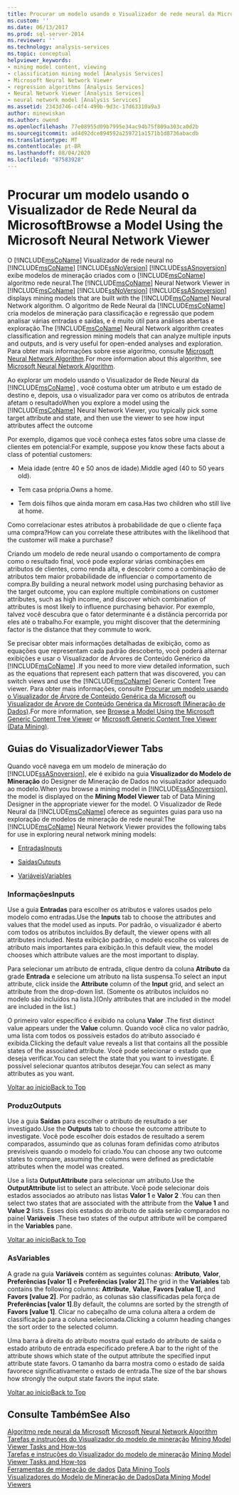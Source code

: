 ```yaml
---
title: Procurar um modelo usando o Visualizador de rede neural da Microsoft | Microsoft Docs
ms.custom: ''
ms.date: 06/13/2017
ms.prod: sql-server-2014
ms.reviewer: ''
ms.technology: analysis-services
ms.topic: conceptual
helpviewer_keywords:
- mining model content, viewing
- classification mining model [Analysis Services]
- Microsoft Neural Network Viewer
- regression algorithms [Analysis Services]
- Neural Network Viewer [Analysis Services]
- neural network model [Analysis Services]
ms.assetid: 2343d746-c4f4-499b-9d3c-17d63310a9a3
author: minewiskan
ms.author: owend
ms.openlocfilehash: 77e08955d09b7995e34ac94b75f809a303ca0d2b
ms.sourcegitcommit: ad4d92dce894592a259721a1571b1d8736abacdb
ms.translationtype: MT
ms.contentlocale: pt-BR
ms.lasthandoff: 08/04/2020
ms.locfileid: "87583928"
---
```

# <a name="browse-a-model-using-the-microsoft-neural-network-viewer"></a><span data-ttu-id="f408f-102">Procurar um modelo usando o Visualizador de Rede Neural da Microsoft</span><span class="sxs-lookup"><span data-stu-id="f408f-102">Browse a Model Using the Microsoft Neural Network Viewer</span></span>
  <span data-ttu-id="f408f-103">O [!INCLUDE[msCoName](../../includes/msconame-md.md)] Visualizador de rede neural no [!INCLUDE[msCoName](../../includes/msconame-md.md)] [!INCLUDE[ssNoVersion](../../includes/ssnoversion-md.md)] [!INCLUDE[ssASnoversion](../../includes/ssasnoversion-md.md)] exibe modelos de mineração criados com o [!INCLUDE[msCoName](../../includes/msconame-md.md)] algoritmo rede neural.</span><span class="sxs-lookup"><span data-stu-id="f408f-103">The [!INCLUDE[msCoName](../../includes/msconame-md.md)] Neural Network Viewer in [!INCLUDE[msCoName](../../includes/msconame-md.md)] [!INCLUDE[ssNoVersion](../../includes/ssnoversion-md.md)] [!INCLUDE[ssASnoversion](../../includes/ssasnoversion-md.md)] displays mining models that are built with the [!INCLUDE[msCoName](../../includes/msconame-md.md)] Neural Network algorithm.</span></span> <span data-ttu-id="f408f-104">O algoritmo de Rede Neural da [!INCLUDE[msCoName](../../includes/msconame-md.md)] cria modelos de mineração para classificação e regressão que podem analisar várias entradas e saídas, e é muito útil para análises abertas e exploração.</span><span class="sxs-lookup"><span data-stu-id="f408f-104">The [!INCLUDE[msCoName](../../includes/msconame-md.md)] Neural Network algorithm creates classification and regression mining models that can analyze multiple inputs and outputs, and is very useful for open-ended analyses and exploration.</span></span> <span data-ttu-id="f408f-105">Para obter mais informações sobre esse algoritmo, consulte [Microsoft Neural Network Algorithm](microsoft-neural-network-algorithm.md).</span><span class="sxs-lookup"><span data-stu-id="f408f-105">For more information about this algorithm, see [Microsoft Neural Network Algorithm](microsoft-neural-network-algorithm.md).</span></span>  
  
 <span data-ttu-id="f408f-106">Ao explorar um modelo usando o Visualizador de Rede Neural da [!INCLUDE[msCoName](../../includes/msconame-md.md)] , você costuma obter um atributo e um estado de destino e, depois, usa o visualizador para ver como os atributos de entrada afetam o resultado</span><span class="sxs-lookup"><span data-stu-id="f408f-106">When you explore a model using the [!INCLUDE[msCoName](../../includes/msconame-md.md)] Neural Network Viewer, you typically pick some target attribute and state, and then use the viewer to see how input attributes affect the outcome</span></span>  
  
 <span data-ttu-id="f408f-107">Por exemplo, digamos que você conheça estes fatos sobre uma classe de clientes em potencial:</span><span class="sxs-lookup"><span data-stu-id="f408f-107">For example, suppose you know these facts about a class of potential customers:</span></span>  
  
-   <span data-ttu-id="f408f-108">Meia idade (entre 40 e 50 anos de idade).</span><span class="sxs-lookup"><span data-stu-id="f408f-108">Middle aged (40 to 50 years old).</span></span>  
  
-   <span data-ttu-id="f408f-109">Tem casa própria.</span><span class="sxs-lookup"><span data-stu-id="f408f-109">Owns a home.</span></span>  
  
-   <span data-ttu-id="f408f-110">Tem dois filhos que ainda moram em casa.</span><span class="sxs-lookup"><span data-stu-id="f408f-110">Has two children who still live at home.</span></span>  
  
 <span data-ttu-id="f408f-111">Como correlacionar estes atributos à probabilidade de que o cliente faça uma compra?</span><span class="sxs-lookup"><span data-stu-id="f408f-111">How can you correlate these attributes with the likelihood that the customer will make a purchase?</span></span>  
  
 <span data-ttu-id="f408f-112">Criando um modelo de rede neural usando o comportamento de compra como o resultado final, você pode explorar várias combinações em atributos de clientes, como renda alta, e descobrir como a combinação de atributos tem maior probabilidade de influenciar o comportamento de compra.</span><span class="sxs-lookup"><span data-stu-id="f408f-112">By building a neural network model using purchasing behavior as the target outcome, you can explore multiple combinations on customer attributes, such as high income, and discover which combination of attributes is most likely to influence purchasing behavior.</span></span> <span data-ttu-id="f408f-113">Por exemplo, talvez você descubra que o fator determinante é a distância percorrida por eles até o trabalho.</span><span class="sxs-lookup"><span data-stu-id="f408f-113">For example, you might discover that the determining factor is the distance that they commute to work.</span></span>  
  
 <span data-ttu-id="f408f-114">Se precisar obter mais informações detalhadas de exibição, como as equações que representam cada padrão descoberto, você poderá alternar exibições e usar o Visualizador de Árvores de Conteúdo Genérico da [!INCLUDE[msCoName](../../includes/msconame-md.md)] .</span><span class="sxs-lookup"><span data-stu-id="f408f-114">If you need to more view detailed information, such as the equations that represent each pattern that was discovered, you can switch views and use the [!INCLUDE[msCoName](../../includes/msconame-md.md)] Generic Content Tree viewer.</span></span> <span data-ttu-id="f408f-115">Para obter mais informações, consulte [Procurar um modelo usando o Visualizador de Árvore de Conteúdo Genérica da Microsoft](browse-a-model-using-the-microsoft-generic-content-tree-viewer.md) ou [Visualizador de Árvore de Conteúdo Genérica da Microsoft &#40;Mineração de Dados&#41;](../microsoft-generic-content-tree-viewer-data-mining.md).</span><span class="sxs-lookup"><span data-stu-id="f408f-115">For more information, see [Browse a Model Using the Microsoft Generic Content Tree Viewer](browse-a-model-using-the-microsoft-generic-content-tree-viewer.md) or [Microsoft Generic Content Tree Viewer &#40;Data Mining&#41;](../microsoft-generic-content-tree-viewer-data-mining.md).</span></span>  
  
##  <a name="viewer-tabs"></a><a name="BKMK_ViewerTabs"></a><span data-ttu-id="f408f-116">Guias do Visualizador</span><span class="sxs-lookup"><span data-stu-id="f408f-116">Viewer Tabs</span></span>  
 <span data-ttu-id="f408f-117">Quando você navega em um modelo de mineração do [!INCLUDE[ssASnoversion](../../includes/ssasnoversion-md.md)], ele é exibido na guia **Visualizador do Modelo de Mineração** do Designer de Mineração de Dados no visualizador adequado ao modelo.</span><span class="sxs-lookup"><span data-stu-id="f408f-117">When you browse a mining model in [!INCLUDE[ssASnoversion](../../includes/ssasnoversion-md.md)], the model is displayed on the **Mining Model Viewer** tab of Data Mining Designer in the appropriate viewer for the model.</span></span> <span data-ttu-id="f408f-118">O Visualizador de Rede Neural da [!INCLUDE[msCoName](../../includes/msconame-md.md)] oferece as seguintes guias para uso na exploração de modelos de mineração de rede neural:</span><span class="sxs-lookup"><span data-stu-id="f408f-118">The [!INCLUDE[msCoName](../../includes/msconame-md.md)] Neural Network Viewer provides the following tabs for use in exploring neural network mining models:</span></span>  
  
-   [<span data-ttu-id="f408f-119">Entradas</span><span class="sxs-lookup"><span data-stu-id="f408f-119">Inputs</span></span>](#BKMK_Inputs)  
  
-   [<span data-ttu-id="f408f-120">Saídas</span><span class="sxs-lookup"><span data-stu-id="f408f-120">Outputs</span></span>](#BKMK_Outputs)  
  
-   [<span data-ttu-id="f408f-121">Variáveis</span><span class="sxs-lookup"><span data-stu-id="f408f-121">Variables</span></span>](#BKMK_Characteristics)  
  
###  <a name="inputs"></a><a name="BKMK_Inputs"></a><span data-ttu-id="f408f-122">Informações</span><span class="sxs-lookup"><span data-stu-id="f408f-122">Inputs</span></span>  
 <span data-ttu-id="f408f-123">Use a guia **Entradas** para escolher os atributos e valores usados pelo modelo como entradas.</span><span class="sxs-lookup"><span data-stu-id="f408f-123">Use the **Inputs** tab to choose the attributes and values that the model used as inputs.</span></span> <span data-ttu-id="f408f-124">Por padrão, o visualizador é aberto com todos os atributos incluídos.</span><span class="sxs-lookup"><span data-stu-id="f408f-124">By default, the viewer opens with all attributes included.</span></span> <span data-ttu-id="f408f-125">Nesta exibição padrão, o modelo escolhe os valores de atributo mais importantes para exibição.</span><span class="sxs-lookup"><span data-stu-id="f408f-125">In this default view, the model chooses which attribute values are the most important to display.</span></span>  
  
 <span data-ttu-id="f408f-126">Para selecionar um atributo de entrada, clique dentro da coluna **Atributo** da grade **Entrada** e selecione um atributo na lista suspensa.</span><span class="sxs-lookup"><span data-stu-id="f408f-126">To select an input attribute, click inside the **Attribute** column of the **Input** grid, and select an attribute from the drop-down list.</span></span> <span data-ttu-id="f408f-127">(Somente os atributos incluídos no modelo são incluídos na lista.)</span><span class="sxs-lookup"><span data-stu-id="f408f-127">(Only attributes that are included in the model are included in the list.)</span></span>  
  
 <span data-ttu-id="f408f-128">O primeiro valor específico é exibido na coluna **Valor** .</span><span class="sxs-lookup"><span data-stu-id="f408f-128">The first distinct value appears under the **Value** column.</span></span> <span data-ttu-id="f408f-129">Quando você clica no valor padrão, uma lista com todos os possíveis estados do atributo associado é exibida.</span><span class="sxs-lookup"><span data-stu-id="f408f-129">Clicking the default value reveals a list that contains all the possible states of the associated attribute.</span></span> <span data-ttu-id="f408f-130">Você pode selecionar o estado que deseja verificar.</span><span class="sxs-lookup"><span data-stu-id="f408f-130">You can select the state that you want to investigate.</span></span> <span data-ttu-id="f408f-131">É possível selecionar quantos atributos desejar.</span><span class="sxs-lookup"><span data-stu-id="f408f-131">You can select as many attributes as you want.</span></span>  
  
 [<span data-ttu-id="f408f-132">Voltar ao início</span><span class="sxs-lookup"><span data-stu-id="f408f-132">Back to Top</span></span>](#BKMK_ViewerTabs)  
  
###  <a name="outputs"></a><a name="BKMK_Outputs"></a><span data-ttu-id="f408f-133">Produz</span><span class="sxs-lookup"><span data-stu-id="f408f-133">Outputs</span></span>  
 <span data-ttu-id="f408f-134">Use a guia **Saídas** para escolher o atributo de resultado a ser investigado.</span><span class="sxs-lookup"><span data-stu-id="f408f-134">Use the **Outputs** tab to choose the outcome attribute to investigate.</span></span> <span data-ttu-id="f408f-135">Você pode escolher dois estados de resultado a serem comparados, assumindo que as colunas foram definidas como atributos previsíveis quando o modelo foi criado.</span><span class="sxs-lookup"><span data-stu-id="f408f-135">You can choose any two outcome states to compare, assuming the columns were defined as predictable attributes when the model was created.</span></span>  
  
 <span data-ttu-id="f408f-136">Use a lista **OutputAttribute** para selecionar um atributo.</span><span class="sxs-lookup"><span data-stu-id="f408f-136">Use the **OutputAttribute** list to select an attribute.</span></span> <span data-ttu-id="f408f-137">Você pode selecionar dois estados associados ao atributo nas listas **Valor 1** e **Valor 2** .</span><span class="sxs-lookup"><span data-stu-id="f408f-137">You can then select two states that are associated with the attribute from the **Value 1** and **Value 2** lists.</span></span> <span data-ttu-id="f408f-138">Esses dois estados do atributo de saída serão comparados no painel **Variáveis** .</span><span class="sxs-lookup"><span data-stu-id="f408f-138">These two states of the output attribute will be compared in the **Variables** pane.</span></span>  
  
 [<span data-ttu-id="f408f-139">Voltar ao início</span><span class="sxs-lookup"><span data-stu-id="f408f-139">Back to Top</span></span>](#BKMK_ViewerTabs)  
  
###  <a name="variables"></a><a name="BKMK_Characteristics"></a><span data-ttu-id="f408f-140">As</span><span class="sxs-lookup"><span data-stu-id="f408f-140">Variables</span></span>  
 <span data-ttu-id="f408f-141">A grade na guia **Variáveis** contém as seguintes colunas: **Atributo**, **Valor**, **Preferências [valor 1]** e **Preferências [valor 2]**.</span><span class="sxs-lookup"><span data-stu-id="f408f-141">The grid in the **Variables** tab contains the following columns: **Attribute**, **Value**, **Favors [value 1]**, and **Favors [value 2]**.</span></span> <span data-ttu-id="f408f-142">Por padrão, as colunas são classificadas pela força de **Preferências [valor 1]**.</span><span class="sxs-lookup"><span data-stu-id="f408f-142">By default, the columns are sorted by the strength of **Favors [value 1]**.</span></span> <span data-ttu-id="f408f-143">Clicar no cabeçalho de uma coluna altera a ordem de classificação para a coluna selecionada.</span><span class="sxs-lookup"><span data-stu-id="f408f-143">Clicking a column heading changes the sort order to the selected column.</span></span>  
  
 <span data-ttu-id="f408f-144">Uma barra à direita do atributo mostra qual estado do atributo de saída o estado atributo de entrada especificado prefere.</span><span class="sxs-lookup"><span data-stu-id="f408f-144">A bar to the right of the attribute shows which state of the output attribute the specified input attribute state favors.</span></span> <span data-ttu-id="f408f-145">O tamanho da barra mostra como o estado de saída favorece significativamente o estado de entrada.</span><span class="sxs-lookup"><span data-stu-id="f408f-145">The size of the bar shows how strongly the output state favors the input state.</span></span>  
  
 [<span data-ttu-id="f408f-146">Voltar ao início</span><span class="sxs-lookup"><span data-stu-id="f408f-146">Back to Top</span></span>](#BKMK_ViewerTabs)  
  
## <a name="see-also"></a><span data-ttu-id="f408f-147">Consulte Também</span><span class="sxs-lookup"><span data-stu-id="f408f-147">See Also</span></span>  
 <span data-ttu-id="f408f-148">[Algoritmo rede neural da Microsoft](microsoft-neural-network-algorithm.md) </span><span class="sxs-lookup"><span data-stu-id="f408f-148">[Microsoft Neural Network Algorithm](microsoft-neural-network-algorithm.md) </span></span>  
 <span data-ttu-id="f408f-149">[Tarefas e instruções do Visualizador do modelo de mineração](mining-model-viewer-tasks-and-how-tos.md) </span><span class="sxs-lookup"><span data-stu-id="f408f-149">[Mining Model Viewer Tasks and How-tos](mining-model-viewer-tasks-and-how-tos.md) </span></span>  
 <span data-ttu-id="f408f-150">[Tarefas e instruções do Visualizador do modelo de mineração](mining-model-viewer-tasks-and-how-tos.md) </span><span class="sxs-lookup"><span data-stu-id="f408f-150">[Mining Model Viewer Tasks and How-tos](mining-model-viewer-tasks-and-how-tos.md) </span></span>  
 <span data-ttu-id="f408f-151">[Ferramentas de mineração de dados](data-mining-tools.md) </span><span class="sxs-lookup"><span data-stu-id="f408f-151">[Data Mining Tools](data-mining-tools.md) </span></span>  
 [<span data-ttu-id="f408f-152">Visualizadores do Modelo de Mineração de Dados</span><span class="sxs-lookup"><span data-stu-id="f408f-152">Data Mining Model Viewers</span></span>](data-mining-model-viewers.md)  
  
  
